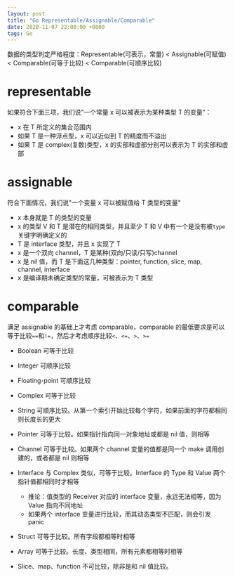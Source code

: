 ```yaml
---
layout: post
title: "Go Representable/Assignable/Comparable"
date: 2020-11-07 22:00:00 +0800
tags: Go
---
```


数据的类型判定严格程度：Representable(可表示，常量) < Assignable(可赋值) < Comparable(可等于比较) < Comparable(可顺序比较)

# representable

如果符合下面三项，我们说"一个常量 x 可以被表示为某种类型 T 的变量"：

- x 在 T 所定义的集合范围内
- 如果 T 是一种浮点型，x 可以近似到 T 的精度而不溢出
- 如果 T 是 complex(复数)类型，x 的实部和虚部分别可以表示为 T 的实部和虚部

# assignable

符合下面情况，我们说"一个变量 x 可以被赋值给 T 类型的变量"

- x 本身就是 T 的类型的变量
- x 的类型 V 和 T 是潜在的相同类型，并且至少 T 和 V 中有一个是没有被`type`关键字明确定义的
- T 是 interface 类型，并且 x 实现了 T
- x 是一个双向 channel，T 是某种(双向/只读/只写)channel
- x 是 nil 值，而 T 是下面这几种类型：pointer, function, slice, map, channel, interface
- x 是编译期未确定类型的常量，可被表示为 T 类型

# comparable

满足 assignable 的基础上才考虑 comparable，comparable 的最低要求是可以等于比较`==`和`!=`，然后才考虑顺序比较`<`、`<=`、`>`、`>=`

- Boolean 可等于比较
- Integer 可顺序比较
- Floating-point 可顺序比较
- Complex 可等于比较
- String 可顺序比较。从第一个索引开始比较每个字符，如果前面的字符都相同则长度长的更大
- Pointer 可等于比较。如果指针指向同一对象地址或都是 nil 值，则相等
- Channel 可等于比较。如果两个 channel 变量的值都是同一个 make 调用创建的，或者都是 nil 则相等
- Interface 与 Complex 类似，可等于比较。Interface 的 Type 和 Value 两个指针值都相同时才相等
  - 推论：值类型的 Receiver 对应的 interface 变量，永远无法相等，因为 Value 指向不同地址
  - 如果两个 interface 变量进行比较，而其动态类型不匹配，则会引发 panic
- Struct 可等于比较。所有字段都相等时相等
- Array 可等于比较。长度、类型相同，所有元素都相等时相等

- Slice、map、function 不可比较，除非是和 nil 值比较。

